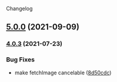 Changelog
## [5.0.0](https://github.com/whitecrownclown/react-imgp/compare/v4.0.3...v5.0.0) (2021-09-09)

### [4.0.3](https://github.com/whitecrownclown/react-imgp/compare/v4.0.2...v4.0.3) (2021-07-23)


### Bug Fixes

* make fetchImage cancelable ([8d50cdc](https://github.com/whitecrownclown/react-imgp/commit/8d50cdc375beff818491bd746aa3aaa6438ac21a))
